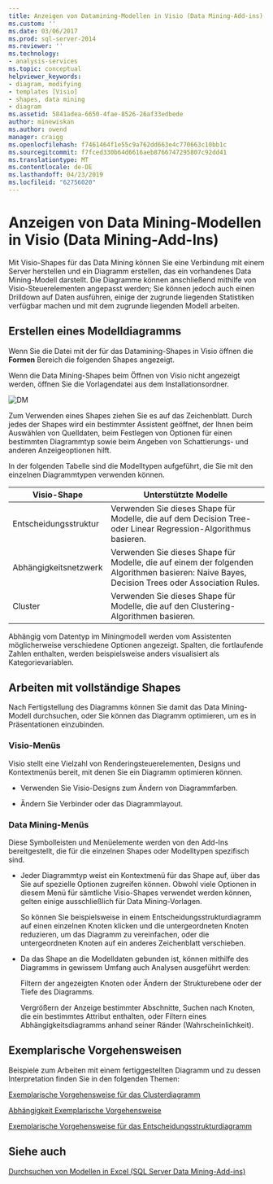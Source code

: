 ```yaml
---
title: Anzeigen von Datamining-Modellen in Visio (Data Mining-Add-ins) | Microsoft-Dokumentation
ms.custom: ''
ms.date: 03/06/2017
ms.prod: sql-server-2014
ms.reviewer: ''
ms.technology:
- analysis-services
ms.topic: conceptual
helpviewer_keywords:
- diagram, modifying
- templates [Visio]
- shapes, data mining
- diagram
ms.assetid: 5841adea-6650-4fae-8526-26af33edbede
author: minewiskan
ms.author: owend
manager: craigg
ms.openlocfilehash: f7461464f1e55c9a762dd663e4c770663c10bb1c
ms.sourcegitcommit: f7fced330b64d6616aeb8766747295807c92dd41
ms.translationtype: MT
ms.contentlocale: de-DE
ms.lasthandoff: 04/23/2019
ms.locfileid: "62756020"
---
```

# <a name="viewing-data-mining-models-in-visio-data-mining-add-ins"></a>Anzeigen von Data Mining-Modellen in Visio (Data Mining-Add-Ins)
  Mit Visio-Shapes für das Data Mining können Sie eine Verbindung mit einem Server herstellen und ein Diagramm erstellen, das ein vorhandenes Data Mining-Modell darstellt. Die Diagramme können anschließend mithilfe von Visio-Steuerelementen angepasst werden; Sie können jedoch auch einen Drilldown auf Daten ausführen, einige der zugrunde liegenden Statistiken verfügbar machen und mit dem zugrunde liegenden Modell arbeiten.  
  
## <a name="building-a-model-diagram"></a>Erstellen eines Modelldiagramms  
 Wenn Sie die Datei mit der für das Datamining-Shapes in Visio öffnen die **Formen** Bereich die folgenden Shapes angezeigt.  
  
 Wenn die Data Mining-Shapes beim Öffnen von Visio nicht angezeigt werden, öffnen Sie die Vorlagendatei aus dem Installationsordner.  
  
 ![DM](media/dm-stencil.gif "DM")  
  
 Zum Verwenden eines Shapes ziehen Sie es auf das Zeichenblatt. Durch jedes der Shapes wird ein bestimmter Assistent geöffnet, der Ihnen beim Auswählen von Quelldaten, beim Festlegen von Optionen für einen bestimmten Diagrammtyp sowie beim Angeben von Schattierungs- und anderen Anzeigeoptionen hilft.  
  
 In der folgenden Tabelle sind die Modelltypen aufgeführt, die Sie mit den einzelnen Diagrammtypen verwenden können.  
  
|Visio-Shape|Unterstützte Modelle|  
|-----------------|----------------------|  
|Entscheidungsstruktur|Verwenden Sie dieses Shape für Modelle, die auf dem Decision Tree- oder Linear Regression-Algorithmus basieren.|  
|Abhängigkeitsnetzwerk|Verwenden Sie dieses Shape für Modelle, die auf einem der folgenden Algorithmen basieren: Naive Bayes, Decision Trees oder Association Rules.|  
|Cluster|Verwenden Sie dieses Shape für Modelle, die auf den Clustering-Algorithmen basieren.|  
  
 Abhängig vom Datentyp im Miningmodell werden vom Assistenten möglicherweise verschiedene Optionen angezeigt. Spalten, die fortlaufende Zahlen enthalten, werden beispielsweise anders visualisiert als Kategorievariablen.  
  
## <a name="working-with-completed-shapes"></a>Arbeiten mit vollständige Shapes  
 Nach Fertigstellung des Diagramms können Sie damit das Data Mining-Modell durchsuchen, oder Sie können das Diagramm optimieren, um es in Präsentationen einzubinden.  
  
### <a name="visio-menus"></a>Visio-Menüs  
 Visio stellt eine Vielzahl von Renderingsteuerelementen, Designs und Kontextmenüs bereit, mit denen Sie ein Diagramm optimieren können.  
  
-   Verwenden Sie Visio-Designs zum Ändern von Diagrammfarben.  
  
-   Ändern Sie Verbinder oder das Diagrammlayout.  
  
### <a name="data-mining-menus"></a>Data Mining-Menüs  
 Diese Symbolleisten und Menüelemente werden von den Add-Ins bereitgestellt, die für die einzelnen Shapes oder Modelltypen spezifisch sind.  
  
-   Jeder Diagrammtyp weist ein Kontextmenü für das Shape auf, über das Sie auf spezielle Optionen zugreifen können. Obwohl viele Optionen in diesem Menü für sämtliche Visio-Shapes verwendet werden können, gelten einige ausschließlich für Data Mining-Vorlagen.  
  
     So können Sie beispielsweise in einem Entscheidungsstrukturdiagramm auf einen einzelnen Knoten klicken und die untergeordneten Knoten reduzieren, um das Diagramm zu vereinfachen, oder die untergeordneten Knoten auf ein anderes Zeichenblatt verschieben.  
  
-   Da das Shape an die Modelldaten gebunden ist, können mithilfe des Diagramms in gewissem Umfang auch Analysen ausgeführt werden:  
  
     Filtern der angezeigten Knoten oder Ändern der Strukturebene oder der Tiefe des Diagramms.  
  
     Vergrößern der Anzeige bestimmter Abschnitte, Suchen nach Knoten, die ein bestimmtes Attribut enthalten, oder Filtern eines Abhängigkeitsdiagramms anhand seiner Ränder (Wahrscheinlichkeit).  
  
## <a name="walkthroughs"></a>Exemplarische Vorgehensweisen  
 Beispiele zum Arbeiten mit einem fertiggestellten Diagramm und zu dessen Interpretation finden Sie in den folgenden Themen:  
  
 [Exemplarische Vorgehensweise für das Clusterdiagramm](cluster-diagram-walkthrough-data-mining-add-ins.md)  
  
 [Abhängigkeit Exemplarische Vorgehensweise](dependency-network-diagram-walkthrough-data-mining-add-ins.md)  
  
 [Exemplarische Vorgehensweise für das Entscheidungsstrukturdiagramm](decision-tree-diagram-walkthrough-data-mining-add-ins.md)  
  
## <a name="see-also"></a>Siehe auch  
 [Durchsuchen von Modellen in Excel &#40;SQL Server Data Mining-Add-ins&#41;](browsing-models-in-excel-sql-server-data-mining-add-ins.md)  
  
  
